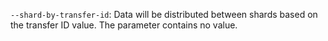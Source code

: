 `--shard-by-transfer-id`: Data will be distributed between shards based on the transfer ID value. The parameter contains no value.
